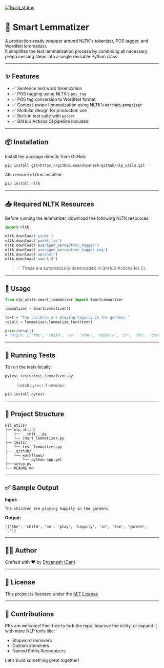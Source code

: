[![Build_status](https://github.com/dnyanesh-github/nlp_utils/actions/workflows/python-app.yaml/badge.svg)](https://github.com/dnyanesh-github/nlp_utils/actions/workflows/python-app.yaml)

# 🚀 Smart Lemmatizer

A production-ready wrapper around NLTK's tokenizer, POS tagger, and WordNet lemmatizer.  
It simplifies the text lemmatization process by combining all necessary preprocessing steps into a single reusable Python class.

---

## ✨ Features

- ✅ Sentence and word tokenization  
- ✅ POS tagging using NLTK’s `pos_tag`  
- ✅ POS tag conversion to WordNet format  
- ✅ Context-aware lemmatization using NLTK’s `WordNetLemmatizer`  
- ✅ Modular design for production use  
- ✅ Built-in test suite with `pytest`  
- ✅ GitHub Actions CI pipeline included  

---

## 📦 Installation

Install the package directly from GitHub:

```bash
pip install git+https://github.com/dnyanesh-github/nlp_utils.git
```

Also ensure `nltk` is installed:

```bash
pip install nltk
```

---

## 📥 Required NLTK Resources

Before running the lemmatizer, download the following NLTK resources:

```python
import nltk

nltk.download('punkt')
nltk.download('punkt_tab')
nltk.download('averaged_perceptron_tagger')
nltk.download('averaged_perceptron_tagger_eng')
nltk.download('wordnet')
nltk.download('omw-1.4')
```

> ✅ These are automatically downloaded in GitHub Actions for CI.

---

## 🧠 Usage

```python
from nlp_utils.smart_lemmatizer import SmartLemmatizer

lemmatizer = SmartLemmatizer()

text = "The children are playing happily in the gardens."
result = lemmatizer.lemmatize_text(text)

print(result)
# Output: [['the', 'child', 'be', 'play', 'happily', 'in', 'the', 'garden', '.']]
```

---

## 🧪 Running Tests

To run the tests locally:

```bash
pytest tests/test_lemmatizer.py
```

> Install `pytest` if needed:
```bash
pip install pytest
```

---

## 📁 Project Structure

```
nlp_utils/
├── nlp_utils/
│   ├── __init__.py
│   └── smart_lemmatizer.py
├── tests/
│   └── test_lemmatizer.py
├── .github/
│   └── workflows/
│       └── python-app.yml
├── setup.py
└── README.md
```

---

## ✅ Sample Output

**Input:**
```
The children are playing happily in the gardens.
```

**Output:**
```
[['the', 'child', 'be', 'play', 'happily', 'in', 'the', 'garden', '.']]
```

---

## 👨‍💻 Author

Crafted with ❤️ by [Dnyanesh (Dan)](https://github.com/dnyanesh-github)

---

## 🪪 License

This project is licensed under the [MIT License](LICENSE)

---

## 🙌 Contributions

PRs are welcome! Feel free to fork the repo, improve the utility, or expand it with more NLP tools like:

- Stopword removers  
- Custom stemmers  
- Named Entity Recognizers  

Let’s build something great together!
